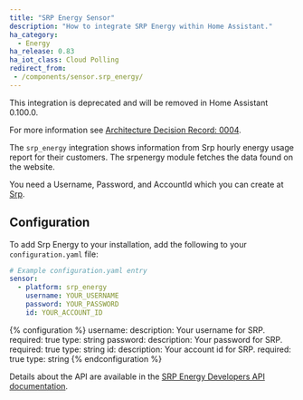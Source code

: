 ```yaml
---
title: "SRP Energy Sensor"
description: "How to integrate SRP Energy within Home Assistant."
ha_category:
  - Energy
ha_release: 0.83
ha_iot_class: Cloud Polling
redirect_from:
 - /components/sensor.srp_energy/
---
```


<div class="note warning">

 This integration is deprecated and will be removed in Home Assistant 0.100.0.

 For more information see [Architecture Decision Record: 0004](https://github.com/home-assistant/architecture/blob/master/adr/0004-webscraping.md).

 </div>

The `srp_energy` integration shows information from Srp hourly energy usage report for their customers. The srpenergy module fetches the data found on the website.

You need a Username, Password, and AccountId which you can create at [Srp](https://www.srpnet.com).

## Configuration

To add Srp Energy to your installation, add the following to your `configuration.yaml` file:

```yaml
# Example configuration.yaml entry
sensor:
  - platform: srp_energy
    username: YOUR_USERNAME
    password: YOUR_PASSWORD
    id: YOUR_ACCOUNT_ID
```

{% configuration %}
username:
  description: Your username for SRP.
  required: true
  type: string
password:
  description: Your password for SRP.
  required: true
  type: string
id:
  description: Your account id for SRP.
  required: true
  type: string
{% endconfiguration %}

Details about the API are available in the [SRP Energy Developers API documentation](https://srpenergy-api-client-python.readthedocs.io/en/latest/?badge=latest).
